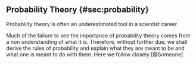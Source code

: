 
## Probability Theory {#sec:probability}

Probability theory is often an underestimated tool in a scientist career.
<!-- To exemplify this statement, we present two quotes from Pierre-Simon Laplace: "It is remarkable that a science, which commenced with a consideration of games of chance, should be elevated to the rank of the most important subjects of human knowledge." and "Probability theory is nothing but common sense reduced to calculation" (both from [@Sivia1998]). -->
Much of the failure to see the importance of probability theory comes from a non understanding of what it is. Therefore, without further due, we shall derive the rules of probability and explain what they are meant to be and what one is meant to do with them. Here we follow closely [@Someone]

